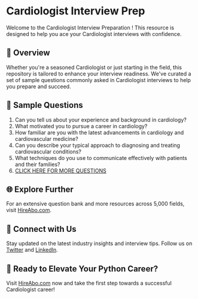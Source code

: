 # Cardiologist Interview Prep

Welcome to the Cardiologist Interview Preparation ! This resource is designed to help you ace your Cardiologist interviews with confidence.

## 🚀 Overview

Whether you're a seasoned Cardiologist or just starting in the field, this repository is tailored to enhance your interview readiness. We've curated a set of sample questions commonly asked in Cardiologist interviews to help you prepare and succeed.

## 📝 Sample Questions

1. Can you tell us about your experience and background in cardiology?
2. What motivated you to pursue a career in cardiology?
3. How familiar are you with the latest advancements in cardiology and cardiovascular medicine?
4. Can you describe your typical approach to diagnosing and treating cardiovascular conditions?
5. What techniques do you use to communicate effectively with patients and their families?
6. [CLICK HERE FOR MORE QUESTIONS](https://hireabo.com/job/2_1_9/Cardiologist)

## 🌐 Explore Further

For an extensive question bank and more resources across 5,000 fields, visit [HireAbo.com](https://www.hireabo.com).

## 📱 Connect with Us

Stay updated on the latest industry insights and interview tips. Follow us on [Twitter](https://twitter.com/hireabo) and [LinkedIn](https://www.linkedin.com/in/hire-abo-3609972a8/).

## 🚀 Ready to Elevate Your Python Career?

Visit [HireAbo.com](https://www.hireabo.com) now and take the first step towards a successful Cardiologist career!